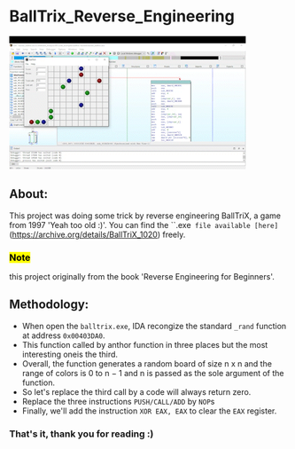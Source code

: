 # BallTrix_Reverse_Engineering
![IDA Screenshot](/pic.gif)
## About:
This project was doing some trick by reverse engineering BallTriX, a game from 1997 'Yeah too old :)'.
You can find the ``.exe` file available [here]` (https://archive.org/details/BallTriX_1020) freely.
### <mark>Note</mark>
this project originally from the book 'Reverse Engineering for Beginners'.
## Methodology:
 - When open the `balltrix.exe`, IDA recongize the standard `_rand` function at address `0x00403DA0`.
 - This function called by anthor function in three places but the most interesting oneis the third.
 - Overall, the function generates a random board of size n x n and the range of colors is 0 to n − 1 and n is passed as the sole argument of the function.
 - So let's replace the third call by a code will always return zero.
 - Replace the three instructions `PUSH/CALL/ADD` by `NOP`s
 - Finally, we'll add the instruction `XOR EAX, EAX` to clear the `EAX` register.
 ### That's it, thank you for reading :)
